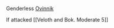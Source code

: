 Genderless [Ovinnik](https://2e.aonprd.com/Monsters.aspx?ID=1196)  

If attacked [[Veloth and Bok. Moderate 5]]
